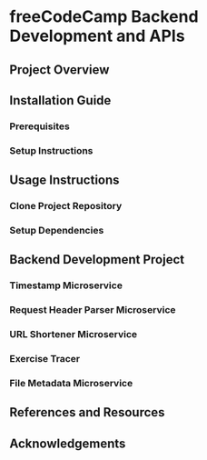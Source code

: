 # freeCodeCamp Backend Development and APIs

## Project Overview

## Installation Guide
### Prerequisites
### Setup Instructions

## Usage Instructions
### Clone Project Repository
### Setup Dependencies

## Backend Development Project
### Timestamp Microservice
### Request Header Parser Microservice
### URL Shortener Microservice
### Exercise Tracer
### File Metadata Microservice


## References and Resources

## Acknowledgements

